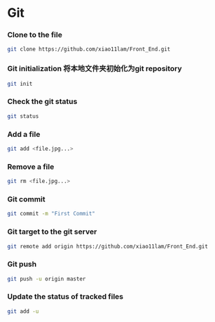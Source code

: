# Git

### Clone to the file
```sh
git clone https://github.com/xiao11lam/Front_End.git
```

### Git initialization 将本地文件夹初始化为git repository
```sh
git init
```


### Check the git status 
```sh
git status
```
### Add a file
```sh
git add <file.jpg...>
```
### Remove a file 
```sh
git rm <file.jpg...>
```

### Git commit
```sh
git commit -m "First Commit"
```
### Git target to the git server
```sh
git remote add origin https://github.com/xiao11lam/Front_End.git
```

### Git push
```sh
git push -u origin master
```


### Update the status of tracked files
```sh
git add -u
```






